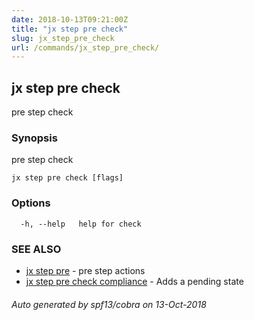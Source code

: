 ```yaml
---
date: 2018-10-13T09:21:00Z
title: "jx step pre check"
slug: jx_step_pre_check
url: /commands/jx_step_pre_check/
---
```

## jx step pre check

pre step check

### Synopsis

pre step check

```
jx step pre check [flags]
```

### Options

```
  -h, --help   help for check
```

### SEE ALSO

* [jx step pre](/commands/jx_step_pre/)	 - pre step actions
* [jx step pre check compliance](/commands/jx_step_pre_check_compliance/)	 - Adds a pending state

###### Auto generated by spf13/cobra on 13-Oct-2018
